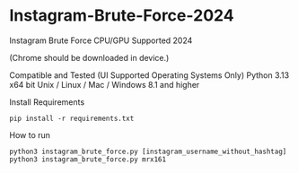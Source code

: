 # Instagram-Brute-Force-2024
Instagram Brute Force CPU/GPU Supported 2024

(Chrome should be downloaded in device.)

Compatible and Tested (UI Supported Operating Systems Only)
Python 3.13
x64 bit
Unix / Linux / Mac / Windows 8.1 and higher

Install Requirements
```
pip install -r requirements.txt
```

How to run
```
python3 instagram_brute_force.py [instagram_username_without_hashtag]
python3 instagram_brute_force.py mrx161
```
